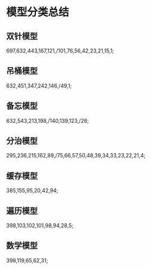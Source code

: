 # 模型分类总结

## 双针模型

697,632,443,167,121,/101,76,56,42,23,21,15,1;

## 吊桶模型

632,451,347,242,146,/49,1;

## 备忘模型

632,543,213,198,/140,139,123,/28;

## 分治模型

295,236,215,162,89,/75,66,57,50,48,39,34,33,23,22,21,4;

## 缓存模型

385,155,95,20,42,94;

## 遍历模型

398,103,102,101,98,94,28,5;

## 数学模型

398,119,65,62,31;
